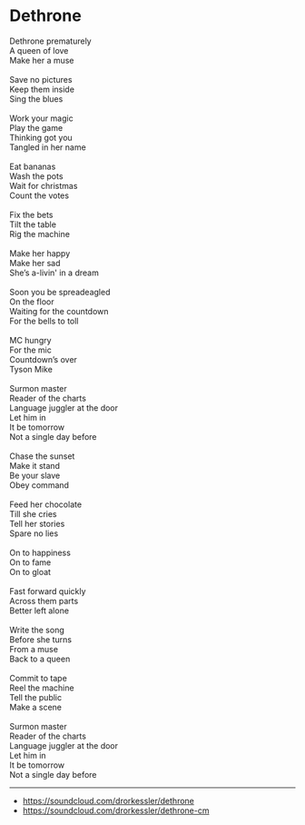# Dethrone

Dethrone prematurely\
A queen of love\
Make her a muse\
\
Save no pictures\
Keep them inside\
Sing the blues\
\
Work your magic\
Play the game\
Thinking got you\
Tangled in her name\
\
Eat bananas\
Wash the pots\
Wait for christmas\
Count the votes\
\
Fix the bets\
Tilt the table\
Rig the machine\
\
Make her happy\
Make her sad\
She’s a-livin' in a dream\
\
Soon you be spreadeagled\
On the floor\
Waiting for the countdown\
For the bells to toll\
\
MC hungry \
For the mic\
Countdown’s over\
Tyson Mike\
\
Surmon master\
Reader of the charts\
Language juggler at the door\
Let him in\
It be tomorrow\
Not a single day before\
\
Chase the sunset\
Make it stand\
Be your slave\
Obey command\
\
Feed her chocolate\
Till she cries\
Tell her stories\
Spare no lies\
\
On to happiness\
On to fame\
On to gloat\
\
Fast forward quickly\
Across them parts\
Better left alone\
\
Write the song\
Before she turns\
From a muse\
Back to a queen\
\
Commit to tape\
Reel the machine\
Tell the public\
Make a scene\
\
Surmon master\
Reader of the charts\
Language juggler at the door\
Let him in\
It be tomorrow\
Not a single day before

---
- https://soundcloud.com/drorkessler/dethrone
- https://soundcloud.com/drorkessler/dethrone-cm
